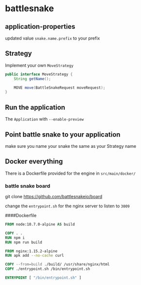 # battlesnake

## application-properties

updated value `snake.name.prefix` to your prefix

## Strategy

Implement your own `MoveStrategy`

```java
public interface MoveStrategy {
    String getName();

    MOVE move(BattleSnakeRequest moveRequest);
}
```

## Run the application

The `Application` with `--enable-preview`

## Point battle snake to your application

make sure you name your snake the same as your Strategy name 

## Docker everything

There is a Dockerfile provided for the engine in 
`src/main/docker/`

### battle snake board

git clone https://github.com/battlesnakeio/board

change the `entrypoint.sh` for the nginx server to listen to `3009`

####Dockerfile
```dockerfile
FROM node:10.7.0-alpine AS build

COPY . .
RUN npm i
RUN npm run build

FROM nginx:1.15.2-alpine
RUN apk add --no-cache curl

COPY --from=build ./build/ /usr/share/nginx/html
COPY ./entrypoint.sh /bin/entrypoint.sh

ENTRYPOINT [ "/bin/entrypoint.sh" ]
```


